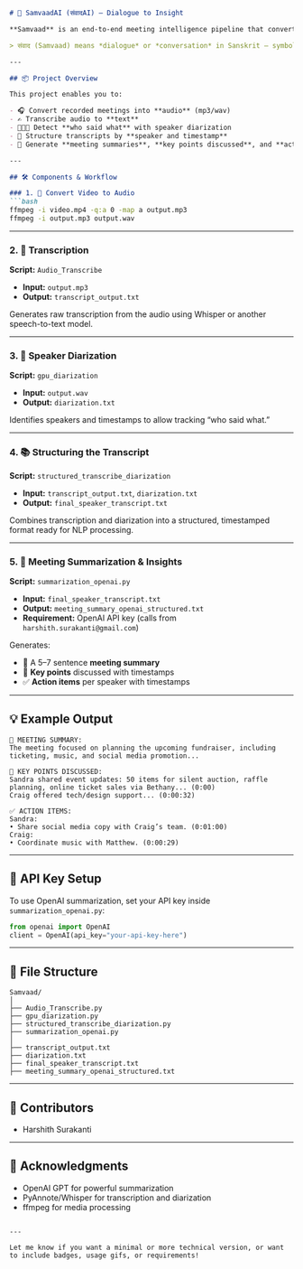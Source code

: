 ````markdown
# 🪷 SamvaadAI (संवादAI) – Dialogue to Insight

**Samvaad** is an end-to-end meeting intelligence pipeline that converts raw meeting recordings into actionable insights using diarization, transcription, and OpenAI-powered summarization.

> संवाद (Samvaad) means *dialogue* or *conversation* in Sanskrit – symbolizing the core of this project: transforming conversations into structured knowledge.

---

## 📦 Project Overview

This project enables you to:

- 🎧 Convert recorded meetings into **audio** (mp3/wav)
- ✍️ Transcribe audio to **text**
- 🧑‍🤝‍🧑 Detect **who said what** with speaker diarization
- 📜 Structure transcripts by **speaker and timestamp**
- 🧠 Generate **meeting summaries**, **key points discussed**, and **action items** using OpenAI GPT

---

## 🛠️ Components & Workflow

### 1. 🎥 Convert Video to Audio
```bash
ffmpeg -i video.mp4 -q:a 0 -map a output.mp3
ffmpeg -i output.mp3 output.wav
````

---

### 2. 📝 Transcription

**Script:** `Audio_Transcribe`

* **Input:** `output.mp3`
* **Output:** `transcript_output.txt`

Generates raw transcription from the audio using Whisper or another speech-to-text model.

---

### 3. 👥 Speaker Diarization

**Script:** `gpu_diarization`

* **Input:** `output.wav`
* **Output:** `diarization.txt`

Identifies speakers and timestamps to allow tracking “who said what.”

---

### 4. 📚 Structuring the Transcript

**Script:** `structured_transcribe_diarization`

* **Input:** `transcript_output.txt`, `diarization.txt`
* **Output:** `final_speaker_transcript.txt`

Combines transcription and diarization into a structured, timestamped format ready for NLP processing.

---

### 5. 🧠 Meeting Summarization & Insights

**Script:** `summarization_openai.py`

* **Input:** `final_speaker_transcript.txt`
* **Output:** `meeting_summary_openai_structured.txt`
* **Requirement:** OpenAI API key (calls from `harshith.surakanti@gmail.com`)

Generates:

* 📌 A 5–7 sentence **meeting summary**
* 📍 **Key points** discussed with timestamps
* ✅ **Action items** per speaker with timestamps

---

## 💡 Example Output

```
📌 MEETING SUMMARY:
The meeting focused on planning the upcoming fundraiser, including ticketing, music, and social media promotion...

📍 KEY POINTS DISCUSSED:
Sandra shared event updates: 50 items for silent auction, raffle planning, online ticket sales via Bethany... (0:00)
Craig offered tech/design support... (0:00:32)

✅ ACTION ITEMS:
Sandra:
• Share social media copy with Craig’s team. (0:01:00)
Craig:
• Coordinate music with Matthew. (0:00:29)
```

---

## 🔐 API Key Setup

To use OpenAI summarization, set your API key inside `summarization_openai.py`:

```python
from openai import OpenAI
client = OpenAI(api_key="your-api-key-here")
```

---

## 📁 File Structure

```
Samvaad/
│
├── Audio_Transcribe.py
├── gpu_diarization.py
├── structured_transcribe_diarization.py
├── summarization_openai.py
│
├── transcript_output.txt
├── diarization.txt
├── final_speaker_transcript.txt
├── meeting_summary_openai_structured.txt
```

---

## 🤝 Contributors

* Harshith Surakanti

---

## 🙏 Acknowledgments

* OpenAI GPT for powerful summarization
* PyAnnote/Whisper for transcription and diarization
* ffmpeg for media processing

```

---

Let me know if you want a minimal or more technical version, or want to include badges, usage gifs, or requirements!
```
